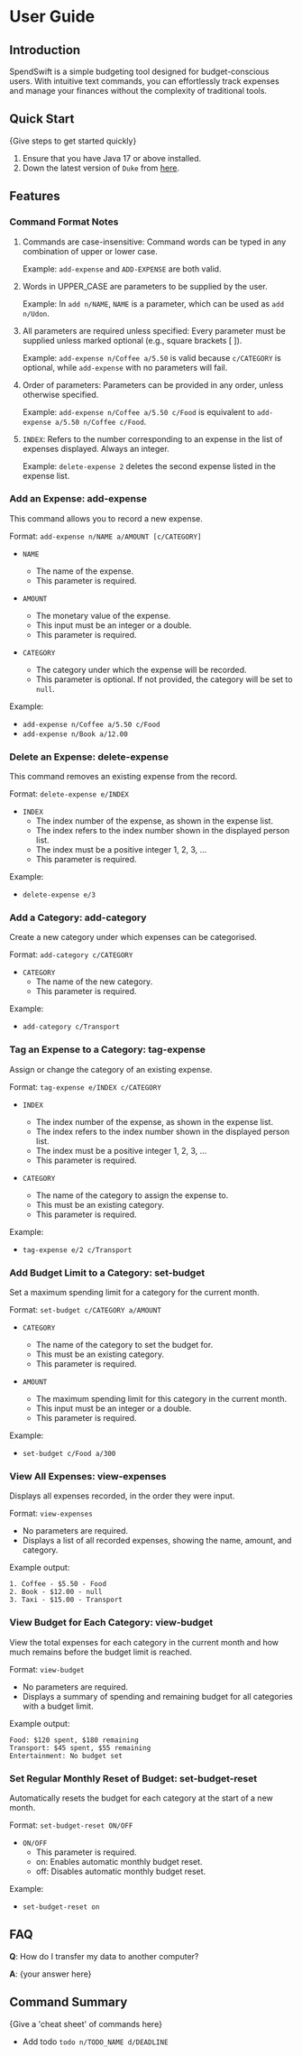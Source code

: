 # User Guide

## Introduction

SpendSwift is a simple budgeting tool designed for budget-conscious users. With intuitive text commands, you can effortlessly track expenses and manage your finances without the complexity of traditional tools.

## Quick Start

{Give steps to get started quickly}

1. Ensure that you have Java 17 or above installed.
1. Down the latest version of `Duke` from [here](http://link.to/duke).

## Features
### Command Format Notes
1. Commands are case-insensitive: Command words can be typed in any combination of upper or lower case.

   Example: `add-expense` and `ADD-EXPENSE` are both valid.
2. Words in UPPER_CASE are parameters to be supplied by the user.

   Example: In `add n/NAME`, `NAME` is a parameter, which can be used as `add n/Udon`.

3. All parameters are required unless specified: Every parameter must be supplied unless marked optional (e.g., square brackets [ ]).

   Example: `add-expense n/Coffee a/5.50` is valid because `c/CATEGORY` is optional, while `add-expense` with no parameters will fail.

4. Order of parameters: Parameters can be provided in any order, unless otherwise specified.

   Example: `add-expense n/Coffee a/5.50 c/Food` is equivalent to `add-expense a/5.50 n/Coffee c/Food`.

5. `INDEX`: Refers to the number corresponding to an expense in the list of expenses displayed. Always an integer.

   Example: `delete-expense 2` deletes the second expense listed in the expense list.

### Add an Expense: add-expense
This command allows you to record a new expense.

Format:
`add-expense n/NAME a/AMOUNT [c/CATEGORY]`

- `NAME`

  - The name of the expense.
  - This parameter is required.

- `AMOUNT`

  - The monetary value of the expense.
  - This input must be an integer or a double.
  - This parameter is required.

- `CATEGORY`

  - The category under which the expense will be recorded.
  - This parameter is optional. If not provided, the category will be set to `null`.

Example:
- `add-expense n/Coffee a/5.50 c/Food`
- `add-expense n/Book a/12.00`

### Delete an Expense: delete-expense
This command removes an existing expense from the record.

Format:
`delete-expense e/INDEX`

- `INDEX`
  - The index number of the expense, as shown in the expense list.
  - The index refers to the index number shown in the displayed person list.
  - The index must be a positive integer 1, 2, 3, ...
  - This parameter is required.

Example:
- `delete-expense e/3`

### Add a Category: add-category
Create a new category under which expenses can be categorised.

Format:
`add-category c/CATEGORY`

- `CATEGORY`
  - The name of the new category.
  - This parameter is required.

Example:
- `add-category c/Transport`

### Tag an Expense to a Category: tag-expense
Assign or change the category of an existing expense.

Format:
`tag-expense e/INDEX c/CATEGORY`

- `INDEX`
  - The index number of the expense, as shown in the expense list.
  - The index refers to the index number shown in the displayed person list.
  - The index must be a positive integer 1, 2, 3, ...
  - This parameter is required.

- `CATEGORY`
  - The name of the category to assign the expense to.
  - This must be an existing category.
  - This parameter is required.

Example:
- `tag-expense e/2 c/Transport`

### Add Budget Limit to a Category: set-budget
Set a maximum spending limit for a category for the current month.

Format:
`set-budget c/CATEGORY a/AMOUNT`

- `CATEGORY`
  - The name of the category to set the budget for.
  - This must be an existing category.
  - This parameter is required.

- `AMOUNT`
  - The maximum spending limit for this category in the current month.
  - This input must be an integer or a double.
  - This parameter is required.

Example:
- `set-budget c/Food a/300`

### View All Expenses: view-expenses
Displays all expenses recorded, in the order they were input.

Format:
`view-expenses`

- No parameters are required.
- Displays a list of all recorded expenses, showing the name, amount, and category.

Example output:
``` 
1. Coffee - $5.50 - Food
2. Book - $12.00 - null
3. Taxi - $15.00 - Transport
```

### View Budget for Each Category: view-budget
View the total expenses for each category in the current month and how much remains before the budget limit is reached.

Format:
`view-budget`

- No parameters are required.
- Displays a summary of spending and remaining budget for all categories with a budget limit.

Example output:
``` 
Food: $120 spent, $180 remaining  
Transport: $45 spent, $55 remaining  
Entertainment: No budget set
```

### Set Regular Monthly Reset of Budget: set-budget-reset
Automatically resets the budget for each category at the start of a new month.

Format:
`set-budget-reset ON/OFF`

- `ON/OFF`
  - This parameter is required.
  - on: Enables automatic monthly budget reset.
  - off: Disables automatic monthly budget reset.

Example:
- `set-budget-reset on`

## FAQ

**Q**: How do I transfer my data to another computer? 

**A**: {your answer here}

## Command Summary

{Give a 'cheat sheet' of commands here}

* Add todo `todo n/TODO_NAME d/DEADLINE`
